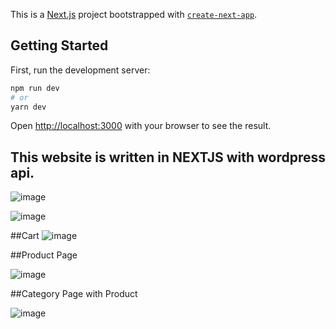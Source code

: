This is a [Next.js](https://nextjs.org/) project bootstrapped with [`create-next-app`](https://github.com/vercel/next.js/tree/canary/packages/create-next-app).

## Getting Started

First, run the development server:

```bash
npm run dev
# or
yarn dev
```

Open [http://localhost:3000](http://localhost:3000) with your browser to see the result.

## This website is written in NEXTJS with wordpress api.

![image](https://user-images.githubusercontent.com/41289168/158070106-9560792a-5bd1-46aa-82df-f7650eacb90c.png)


![image](https://user-images.githubusercontent.com/41289168/158070130-b8359ad4-a45e-441e-97cc-d059d89df609.png)


##Cart
![image](https://user-images.githubusercontent.com/41289168/158070144-7ee52000-f58f-4ff8-93e0-ea40d7384407.png)

##Product Page

![image](https://user-images.githubusercontent.com/41289168/158070162-479d6563-726e-4be1-b8f6-3d10ad3428c9.png)

##Category Page with Product

![image](https://user-images.githubusercontent.com/41289168/158070175-12b3d11f-7e95-4d71-a8fd-59f97d091c6c.png)
